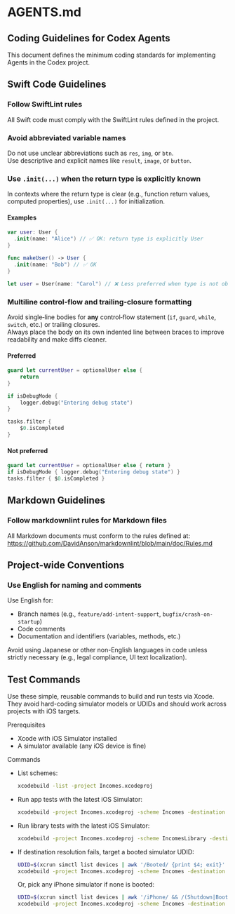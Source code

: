 # AGENTS.md

## Coding Guidelines for Codex Agents

This document defines the minimum coding standards for implementing Agents in the Codex project.

## Swift Code Guidelines

### Follow SwiftLint rules

All Swift code must comply with the SwiftLint rules defined in the project.

### Avoid abbreviated variable names

Do not use unclear abbreviations such as `res`, `img`, or `btn`.  
Use descriptive and explicit names like `result`, `image`, or `button`.

### Use `.init(...)` when the return type is explicitly known

In contexts where the return type is clear (e.g., function return values, computed properties), use `.init(...)` for initialization.

#### Examples

```swift
var user: User {
  .init(name: "Alice") // ✅ OK: return type is explicitly User
}

func makeUser() -> User {
  .init(name: "Bob") // ✅ OK
}

let user = User(name: "Carol") // ❌ Less preferred when type is not obvious
```

### Multiline control‑flow and trailing‑closure formatting

Avoid single‑line bodies for **any** control‑flow statement (`if`, `guard`, `while`, `switch`, etc.) or trailing closures.  
Always place the body on its own indented line between braces to improve readability and make diffs cleaner.

#### Preferred

```swift
guard let currentUser = optionalUser else {
    return
}

if isDebugMode {
    logger.debug("Entering debug state")
}

tasks.filter {
    $0.isCompleted
}
```

#### Not preferred

```swift
guard let currentUser = optionalUser else { return }
if isDebugMode { logger.debug("Entering debug state") }
tasks.filter { $0.isCompleted }
```

## Markdown Guidelines

### Follow markdownlint rules for Markdown files

All Markdown documents must conform to the rules defined at:  
https://github.com/DavidAnson/markdownlint/blob/main/doc/Rules.md

## Project-wide Conventions

### Use English for naming and comments

Use English for:

- Branch names (e.g., `feature/add-intent-support`, `bugfix/crash-on-startup`)
- Code comments
- Documentation and identifiers (variables, methods, etc.)

Avoid using Japanese or other non-English languages in code unless strictly necessary (e.g., legal compliance, UI text localization).

## Test Commands

Use these simple, reusable commands to build and run tests via Xcode. They avoid hard-coding simulator models or UDIDs and should work across projects with iOS targets.

Prerequisites

- Xcode with iOS Simulator installed
- A simulator available (any iOS device is fine)

Commands

- List schemes:

  ```sh
  xcodebuild -list -project Incomes.xcodeproj
  ```

- Run app tests with the latest iOS Simulator:

  ```sh
  xcodebuild -project Incomes.xcodeproj -scheme Incomes -destination 'platform=iOS Simulator,OS=latest' test
  ```

- Run library tests with the latest iOS Simulator:

  ```sh
  xcodebuild -project Incomes.xcodeproj -scheme IncomesLibrary -destination 'platform=iOS Simulator,OS=latest' test
  ```

- If destination resolution fails, target a booted simulator UDID:

  ```sh
  UDID=$(xcrun simctl list devices | awk '/Booted/ {print $4; exit}' | tr -d '()'); \
  xcodebuild -project Incomes.xcodeproj -scheme Incomes -destination "id=$UDID" test
  ```

  Or, pick any iPhone simulator if none is booted:

  ```sh
  UDID=$(xcrun simctl list devices | awk '/iPhone/ && /(Shutdown|Booted)/ {print $4; exit}' | tr -d '()'); \
  xcodebuild -project Incomes.xcodeproj -scheme Incomes -destination "id=$UDID" test
  ```
